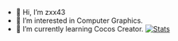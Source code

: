 - 👋 Hi, I’m zxx43
- 👀 I’m interested in Computer Graphics.
- 🌱 I’m currently learning Cocos Creator.
[![Stats](https://github-readme-stats.vercel.app/api?username=zxx43&show_icons=true&count_private=true&theme=radical)](https://github.com/zxx43)
<!---
zxx43/zxx43 is a ✨ special ✨ repository because its `README.md` (this file) appears on your GitHub profile.
You can click the Preview link to take a look at your changes.
--->
